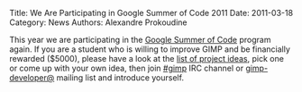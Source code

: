 Title: We Are Participating in Google Summer of Code 2011
Date: 2011-03-18
Category: News
Authors: Alexandre Prokoudine

This year we are participating in the [Google Summer of Code](http://socghop.appspot.com/) program again. If you are a student who is willing to improve GIMP and be financially rewarded ($5000), please have a look at the [list of project ideas](http://gimp-wiki.who.ee/index.php/Hacking:GSoC_2011/Ideas), pick one or come up with your own idea, then join [#gimp](//www.gimp.org/irc.html) IRC channel or [gimp-developer@](https://mail.gnome.org/mailman/listinfo/gimp-developer-list) mailing list and introduce yourself.
